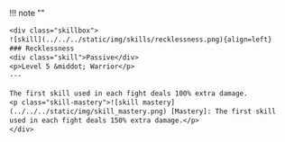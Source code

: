 !!! note ""

    <div class="skillbox">
    ![skill](../../../static/img/skills/recklessness.png){align=left}
    ### Recklessness
    <div class="skill">Passive</div>
    <p>Level 5 &middot; Warrior</p>
    ---

    The first skill used in each fight deals 100% extra damage.
    <p class="skill-mastery">![skill mastery](../../../static/img/skill_mastery.png) [Mastery]: The first skill used in each fight deals 150% extra damage.</p> 
    </div>
